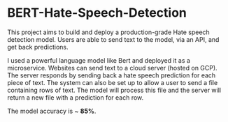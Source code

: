 # BERT-Hate-Speech-Detection

This project aims to build and deploy a production-grade Hate speech detection model. Users are able to send text to the model, via an API, and get back predictions.

I used a powerful language model like Bert and deployed it as a microservice. Websites can send text to a cloud server (hosted on GCP). The server responds by sending back a hate speech prediction for each piece of text. The system can also be set up to allow a user to send a file containing rows of text. The model will process this file and the server will return a new file with a prediction for each row.

The model accuracy is ~ **85%**.
